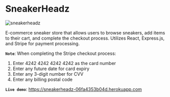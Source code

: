 # SneakerHeadz

![sneakerheadz](https://github.com/chynapb/sneakerheadz/assets/110194146/2078a84a-9765-4512-a8d8-d1f788a845e4)

E-commerce sneaker store that allows users to browse sneakers, add items to their cart, and complete the checkout process. Utilizes React, Express.js, and Stripe for payment processing.

**`Note`**: When completing the Stripe checkout process:

1. Enter 4242 4242 4242 4242 as the card number
2. Enter any future date for card expiry
3. Enter any 3-digit number for CVV
4. Enter any billing postal code

**`Live demo`**: https://sneakerheadz-06fa4353b04d.herokuapp.com

